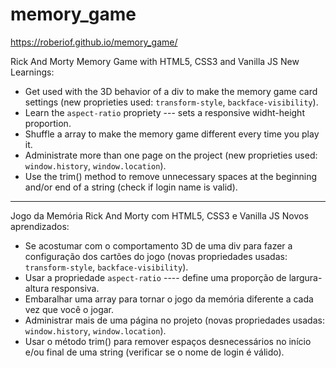 # memory_game

https://roberiof.github.io/memory_game/

Rick And Morty Memory Game with HTML5, CSS3 and Vanilla JS
New Learnings: 
- Get used with the 3D behavior of a div to make the memory game card settings (new proprieties used: `transform-style`, `backface-visibility`).
- Learn the `aspect-ratio` propriety --- sets a responsive widht-height proportion.
- Shuffle a array to make the memory game different every time you play it.  
- Administrate more than one page on the project (new proprieties used: `window.history`, `window.location`).
- Use the trim() method to remove unnecessary spaces at the beginning and/or end of a string (check if login name is valid).

<hr>

Jogo da Memória Rick And Morty com HTML5, CSS3 e Vanilla JS
Novos aprendizados: 
- Se acostumar com o comportamento 3D de uma div para fazer a configuração dos cartões do jogo (novas propriedades usadas: `transform-style`, `backface-visibility`).
- Usar a propriedade `aspect-ratio` ---- define uma proporção de largura-altura responsiva.
- Embaralhar uma array para tornar o jogo da memória diferente a cada vez que você o jogar.
- Administrar mais de uma página no projeto (novas propriedades usadas: `window.history`, `window.location`).
- Usar o método trim() para remover espaços desnecessários no início e/ou final de uma string (verificar se o nome de login é válido).
